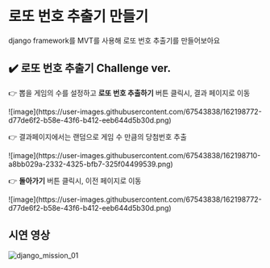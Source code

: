 # 로또 번호 추출기 만들기
django framework를 MVT를 사용해 로또 번호 추출기를 만들어보아요

## ✔️ 로또 번호 추출기 Challenge ver.

<p>👉 뽑을 게임의 수를 설정하고 <b>로또 번호 추출하기</b> 버튼 클릭시, 결과 페이지로 이동</p>
![image](https://user-images.githubusercontent.com/67543838/162198772-d77de6f2-b58e-43f6-b412-eeb644d5b30d.png)

<p>👉 결과페이지에서는 랜덤으로 게임 수 만큼의 당첨번호 추출</p>
![image](https://user-images.githubusercontent.com/67543838/162198710-a8bb029a-2332-4325-bfb7-325f04499539.png)

<p>👉 <b>돌아가기</b> 버튼 클릭시, 이전 페이지로 이동</p>
![image](https://user-images.githubusercontent.com/67543838/162198772-d77de6f2-b58e-43f6-b412-eeb644d5b30d.png)

## 시연 영상
![django_mission_01](https://user-images.githubusercontent.com/67543838/160998831-29a0a1c3-d5a3-424a-9c7c-89c3c219b5aa.gif)
